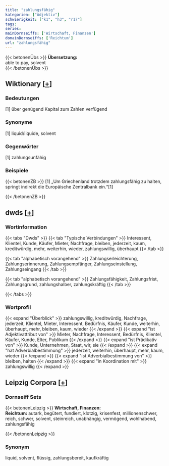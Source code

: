 ```yaml
---
title: "zahlungsfähig"
kategorien: ["Adjektiv"]
schwierigkeit: ["k1", "h3", "r17"]
tags:
series:
mainDornseiffs: ['Wirtschaft, Finanzen']
domainDornseiffs: ['Reichtum']
url: "zahlungsfähig"
---
```


{{< betonenÜbs >}}
**Übersetzung:**  
able to pay, solvent  
{{< /betonenÜbs >}}

## Wiktionary [[+](https://de.wiktionary.org/wiki/zahlungsfähig)]

### Bedeutungen
[1] über genügend Kapital zum Zahlen verfügend  

### Synonyme
[1] liquid/liquide, solvent  

### Gegenwörter
[1] zahlungsunfähig  

### Beispiele
{{< betonenZB >}}
[1] „Um Griechenland trotzdem zahlungsfähig zu halten, springt indirekt die Europäische Zentralbank ein.“[1]  

{{< /betonenZB >}}


## dwds [[+](https://www.dwds.de/wb/zahlungsfähig)]

### Wortinformation
{{< tabs "Dwds" >}}
{{< tab "Typische Verbindungen" >}}
Interessent, Klientel, Kunde, Käufer, Mieter, Nachfrage, bleiben, jederzeit, kaum, kreditwürdig, mehr, weiterhin, wieder, zahlungswillig, überhaupt
{{< /tab >}}

{{< tab "alphabetisch vorangehend" >}}
Zahlungserleichterung, Zahlungserinnerung, Zahlungsempfänger, Zahlungseinstellung, Zahlungseingang
{{< /tab >}}

{{< tab "alphabetisch vorangehend" >}}
Zahlungsfähigkeit, Zahlungsfrist, Zahlungsgrund, zahlungshalber, zahlungskräftig
{{< /tab >}}

{{< /tabs >}}

### Wortprofil
{{< expand "Überblick" >}} zahlungswillig, kreditwürdig, Nachfrage, jederzeit, Klientel, Mieter, Interessent, Bedürfnis, Käufer, Kunde, weiterhin, überhaupt, mehr, bleiben, kaum, wieder {{< /expand >}}
{{< expand "ist Adjektivattribut von" >}} Mieter, Nachfrage, Interessent, Bedürfnis, Klientel, Käufer, Kunde, Elter, Publikum {{< /expand >}}
{{< expand "ist Prädikativ von" >}} Kunde, Unternehmen, Staat, wir, sie {{< /expand >}}
{{< expand "hat Adverbialbestimmung" >}} jederzeit, weiterhin, überhaupt, mehr, kaum, wieder {{< /expand >}}
{{< expand "ist Adverbialbestimmung von" >}} bleiben, halten {{< /expand >}}
{{< expand "in Koordination mit" >}} zahlungswillig {{< /expand >}}

## Leipzig Corpora [[+](https://corpora.uni-leipzig.de/en/res?word=zahlungsfähig&corpusId=deu_newscrawl-public_2018)]

### Dornseiff Sets
{{< betonenLeipzig >}}
**Wirtschaft, Finanzen:**  
**Reichtum:** autark, begütert, fundiert, klotzig, krisenfest, millionenschwer, reich, schwer, solvent, steinreich, unabhängig, vermögend, wohlhabend, zahlungsfähig  

{{< /betonenLeipzig >}}

### Synonym
liquid, solvent, flüssig, zahlungsbereit, kaufkräftig


